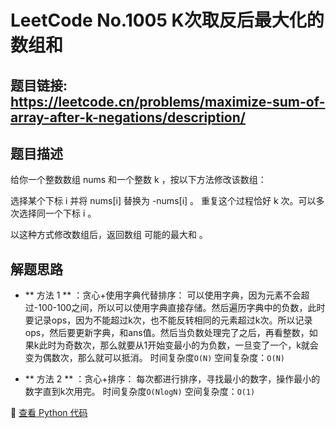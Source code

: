 # LeetCode No.1005 K次取反后最大化的数组和

## 题目链接: https://leetcode.cn/problems/maximize-sum-of-array-after-k-negations/description/

## 题目描述
给你一个整数数组 nums 和一个整数 k ，按以下方法修改该数组：

选择某个下标 i 并将 nums[i] 替换为 -nums[i] 。
重复这个过程恰好 k 次。可以多次选择同一个下标 i 。

以这种方式修改数组后，返回数组 可能的最大和 。

## 解题思路
- ** 方法 1 ** ：贪心+使用字典代替排序：
可以使用字典，因为元素不会超过-100-100之间，所以可以使用字典直接存储。然后遍历字典中的负数，此时要记录ops，因为不能超过k次，也不能反转相同的元素超过k次。所以记录ops，然后要更新字典，和ans值。然后当负数处理完了之后，再看整数，如果k此时为奇数次，那么就要从1开始变最小的为负数，一旦变了一个，k就会变为偶数次，那么就可以抵消。
时间复杂度`O(N)` 
空间复杂度：`O(N)` 

- ** 方法 2 ** ：贪心+排序：
每次都进行排序，寻找最小的数字，操作最小的数字直到k次用完。
时间复杂度`O(NlogN)` 
空间复杂度：`O(1)`

📌 [查看 Python 代码](../solutions/python/No_1005_K次取反后最大化的数组和.py)